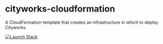 # cityworks-cloudformation
A CloudFormation template that creates an infrastructure in which to deploy Cityworks.

[![Launch Stack](https://s3.amazonaws.com/cloudformation-examples/cloudformation-launch-stack.png)](https://console.aws.amazon.com/cloudformation/home#/stacks/new?stackName=Cityworks&templateURL=https://raw.githubusercontent.com/aparker-cityworks/cityworks-cloudformation/master/cityworks.yaml)
